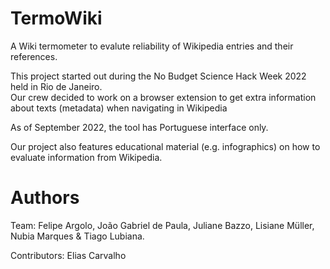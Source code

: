 # TermoWiki

A Wiki termometer to evalute reliability of Wikipedia entries and their references.

This project started out during the No Budget Science Hack Week 2022 held in Rio de Janeiro.  
Our crew decided to work on a browser extension to get extra information about texts (metadata) when navigating in Wikipedia 

As of September 2022, the tool has Portuguese interface only.

Our project also features educational material (e.g. infographics) on how to evaluate information from Wikipedia.  


# Authors

Team: Felipe Argolo, João Gabriel de Paula, Juliane Bazzo, Lisiane Müller, Nubia Marques & Tiago Lubiana.

Contributors: Elias Carvalho
